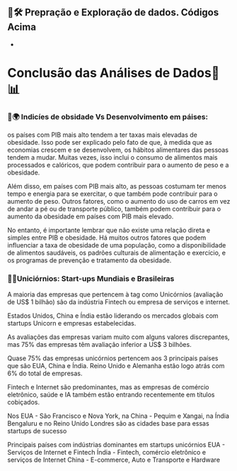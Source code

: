## 📑🛠 Prepração e Exploração de dados. Códigos Acima

- 

# Conclusão das Análises de Dados🧮📊

### 🍔🌍 Indicíes de obsidade Vs Desenvolvimento em páises:
os países com PIB mais alto tendem a ter taxas mais elevadas de obesidade. Isso pode ser explicado pelo fato de que, à medida que as economias crescem e se desenvolvem, os hábitos alimentares das pessoas tendem a mudar. Muitas vezes, isso inclui o consumo de alimentos mais processados e calóricos, que podem contribuir para o aumento de peso e a obesidade.

Além disso, em países com PIB mais alto, as pessoas costumam ter menos tempo e energia para se exercitar, o que também pode contribuir para o aumento de peso. Outros fatores, como o aumento do uso de carros em vez de andar a pé ou de transporte público, também podem contribuir para o aumento da obesidade em países com PIB mais elevado.

No entanto, é importante lembrar que não existe uma relação direta e simples entre PIB e obesidade. Há muitos outros fatores que podem influenciar a taxa de obesidade de uma população, como a disponibilidade de alimentos saudáveis, os padrões culturais de alimentação e exercício, e os programas de prevenção e tratamento da obesidade.




### 🦄💸Uniciórnios: Start-ups Mundiais e Brasileiras
A maioria das empresas que pertencem à tag como Unicórnios (avaliação de US$ 1 bilhão) são da indústria Fintech ou empresa de serviços e internet.

Estados Unidos, China e Índia estão liderando os mercados globais com startups Unicorn e empresas estabelecidas.

As avaliações das empresas variam muito com alguns valores discrepantes, mas 75% das empresas têm avaliação inferior a US$ 3 bilhões.

Quase 75% das empresas unicórnios pertencem aos 3 principais países que são EUA, China e Índia. Reino Unido e Alemanha estão logo atrás com 6% do total de empresas.

Fintech e Internet são predominantes, mas as empresas de comércio eletrônico, saúde e IA também estão entrando recentemente em títulos cobiçados.

Nos EUA - São Francisco e Nova York, na China - Pequim e Xangai, na Índia Bengaluru e no Reino Unido Londres são as cidades base para essas startups de sucesso

Principais países com indústrias dominantes em startups unicórnios
EUA - Serviços de Internet e Fintech
Índia - Fintech, comércio eletrônico e serviços de Internet
China - E-commerce, Auto e Transporte e Hardware
